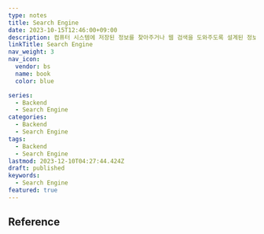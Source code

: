 ```yaml
---
type: notes
title: Search Engine
date: 2023-10-15T12:46:00+09:00
description: 컴퓨터 시스템에 저장된 정보를 찾아주거나 웹 검색을 도와주도록 설계된 정보 검색 시스템 또는 컴퓨터 프로그램
linkTitle: Search Engine
nav_weight: 3
nav_icon:
  vendor: bs
  name: book
  color: blue

series:
  - Backend
  - Search Engine
categories:
  - Backend
  - Search Engine
tags:
  - Backend
  - Search Engine
lastmod: 2023-12-10T04:27:44.424Z
draft: published
keywords:
  - Search Engine
featured: true
---
```


## Reference
